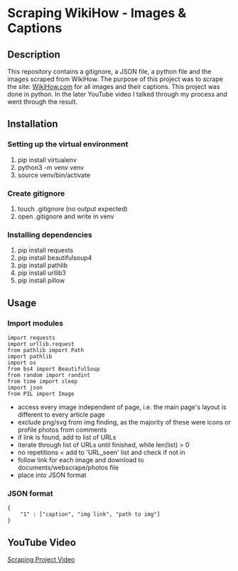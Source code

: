 # Scraping WikiHow - Images & Captions
## Description
This repository contains a gitignore, a JSON file, a python file and the images scraped from WikiHow. The purpose of this project was to scrape the site: [WikiHow.com](https://www.wikihow.com/Main-Page) for all images and their captions. This project was done in python. In the later YouTube video I talked through my process and went through the result.

## Installation
### Setting up the virtual environment
1. pip install virtualenv
2. python3 -m venv venv
3. source venv/bin/activate

### Create gitignore
1. touch .gitignore (no output expected)
2. open .gitignore and write in venv

### Installing dependencies
1. pip install requests
2. pip install beautifulsoup4
3. pip install pathlib
4. pip install urllib3
5. pip install pillow


## Usage
### Import modules
```
import requests
import urllib.request
from pathlib import Path
import pathlib
import os
from bs4 import BeautifulSoup
from random import randint 
from time import sleep
import json
from PIL import Image
```
- access every image independent of page, i.e. the main page's layout is different to every article page
- exclude png/svg from img finding, as the majority of these were icons or profile photos from comments
- if link is found, add to list of URLs
- iterate through list of URLs until finished, while len(list) > 0
- no repetitions = add to 'URL_seen' list and check if not in
- follow link for each image and download to documents/webscrape/photos file
- place into JSON format

### JSON format
```
{
    "1" : ["caption", "img link", "path to img"]
}
```

## YouTube Video
[Scraping Project Video](https://youtu.be/--vqOqxfRDU?si=F4_1Z0_ewmMnG1fr)


